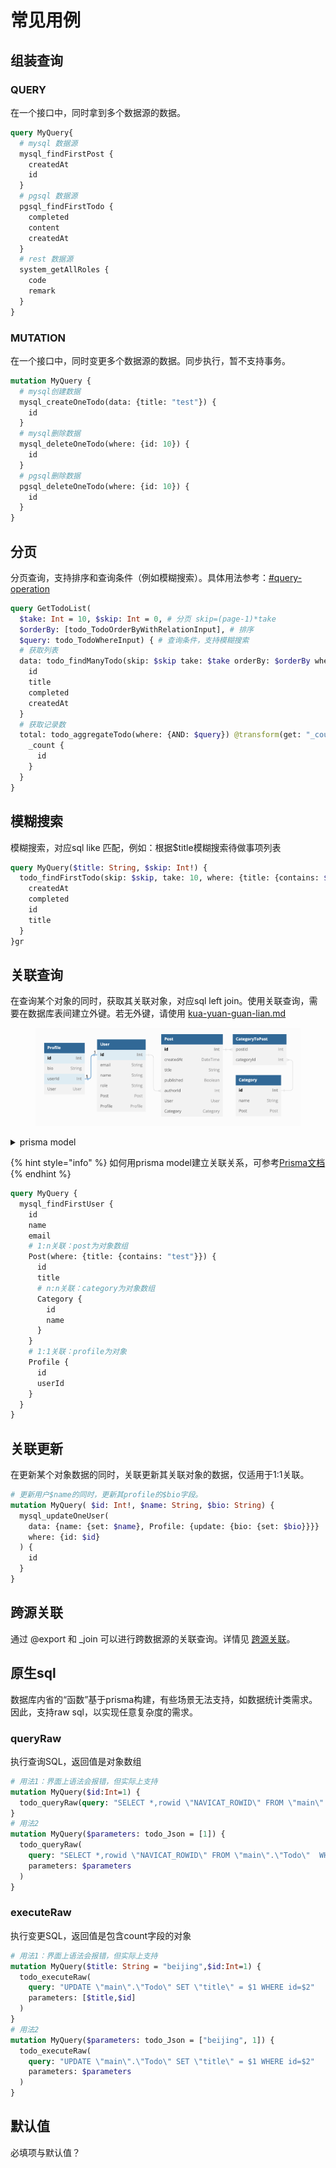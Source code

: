 # 常见用例

## 组装查询&#x20;

### QUERY

在一个接口中，同时拿到多个数据源的数据。

```graphql
query MyQuery{
  # mysql 数据源
  mysql_findFirstPost {
    createdAt
    id
  }
  # pgsql 数据源
  pgsql_findFirstTodo {
    completed
    content
    createdAt
  }
  # rest 数据源
  system_getAllRoles {
    code
    remark
  }
}
```

### MUTATION

在一个接口中，同时变更多个数据源的数据。同步执行，暂不支持事务。

```graphql
mutation MyQuery {
  # mysql创建数据
  mysql_createOneTodo(data: {title: "test"}) {
    id
  }
  # mysql删除数据
  mysql_deleteOneTodo(where: {id: 10}) {
    id
  }
  # pgsql删除数据
  pgsql_deleteOneTodo(where: {id: 10}) {
    id
  }
}
```

## 分页

分页查询，支持排序和查询条件（例如模糊搜索）。具体用法参考：[#query-operation](ke-shi-hua-gou-jian/shi-yong-api.md#query-operation "mention")

```graphql
query GetTodoList(
  $take: Int = 10, $skip: Int = 0, # 分页 skip=(page-1)*take
  $orderBy: [todo_TodoOrderByWithRelationInput], # 排序
  $query: todo_TodoWhereInput) { # 查询条件，支持模糊搜索
  # 获取列表
  data: todo_findManyTodo(skip: $skip take: $take orderBy: $orderBy where: {AND: $query}) {
    id
    title
    completed
    createdAt
  }
  # 获取记录数
  total: todo_aggregateTodo(where: {AND: $query}) @transform(get: "_count.id") {
    _count {
      id
    }
  }
}
```



## 模糊搜索

模糊搜索，对应sql like 匹配，例如：根据$title模糊搜索待做事项列表

```graphql
query MyQuery($title: String, $skip: Int!) {
  todo_findFirstTodo(skip: $skip, take: 10, where: {title: {contains: $title}}) {
    createdAt
    completed
    id
    title
  }
}gr
```

## 关联查询

在查询某个对象的同时，获取其关联对象，对应sql left join。使用关联查询，需要在数据库表间建立外键。若无外键，请使用 [kua-yuan-guan-lian.md](kua-yuan-guan-lian.md "mention")

<figure><img src="../../.gitbook/assets/image.png" alt=""><figcaption></figcaption></figure>

<details>

<summary>prisma model</summary>

```prisma
model Category {
  id   Int    @id @default(autoincrement())
  name String
  Post Post[]
}

model Post {
  id        Int        @id @default(autoincrement())
  createdAt DateTime   @default(now())
  title     String
  published Boolean    @default(false)
  authorId  Int
  User      User       @relation(fields: [authorId], references: [id])
  Category  Category[]

  @@index([authorId], map: "Post_authorId_fkey")
}

model Profile {
  id     Int    @id @default(autoincrement())
  bio    String
  userId Int    @unique
  User   User   @relation(fields: [userId], references: [id])
}
model User {
  id      Int      @id @default(autoincrement())
  email   String   @unique
  name    String?
  role    String   @default("admin")
  Post    Post[]
  Profile Profile?
}
```



</details>

{% hint style="info" %}
如何用prisma model建立关联关系，可参考[Prisma文档](https://www.prisma.io/docs/concepts/components/prisma-schema/relations/one-to-one-relations)
{% endhint %}

```graphql
query MyQuery {
  mysql_findFirstUser {
    id
    name
    email
    # 1:n关联：post为对象数组
    Post(where: {title: {contains: "test"}}) {
      id
      title
      # n:n关联：category为对象数组
      Category {
        id
        name
      }
    }
    # 1:1关联：profile为对象
    Profile {
      id
      userId
    }
  }
} 
```

## 关联更新

在更新某个对象数据的同时，关联更新其关联对象的数据，仅适用于1:1关联。

```graphql
# 更新用户$name的同时，更新其profile的$bio字段。
mutation MyQuery( $id: Int!, $name: String, $bio: String) {
  mysql_updateOneUser(
    data: {name: {set: $name}, Profile: {update: {bio: {set: $bio}}}}
    where: {id: $id}
  ) {
    id
  }
}
```

## 跨源关联

通过 @export 和 \_join 可以进行跨数据源的关联查询。详情见 [跨源关联](chang-jian-yong-li.md#kua-yuan-guan-lian)。

## **原生sql**

数据库内省的“函数”基于prisma构建，有些场景无法支持，如数据统计类需求。因此，支持raw sql，以实现任意复杂度的需求。

### queryRaw

执行查询SQL，返回值是对象数组

```graphql
# 用法1：界面上语法会报错，但实际上支持
mutation MyQuery($id:Int=1) {
  todo_queryRaw(query: "SELECT *,rowid \"NAVICAT_ROWID\" FROM \"main\".\"Todo\"  WHERE id=$1", parameters: [$id])
} 
# 用法2
mutation MyQuery($parameters: todo_Json = [1]) {
  todo_queryRaw(
    query: "SELECT *,rowid \"NAVICAT_ROWID\" FROM \"main\".\"Todo\"  WHERE id=$1"
    parameters: $parameters
  )
}
```

### executeRaw

执行变更SQL，返回值是包含count字段的对象

```graphql
# 用法1：界面上语法会报错，但实际上支持
mutation MyQuery($title: String = "beijing",$id:Int=1) {
  todo_executeRaw(
    query: "UPDATE \"main\".\"Todo\" SET \"title\" = $1 WHERE id=$2"
    parameters: [$title,$id]
  )
}
# 用法2
mutation MyQuery($parameters: todo_Json = ["beijing", 1]) {
  todo_executeRaw(
    query: "UPDATE \"main\".\"Todo\" SET \"title\" = $1 WHERE id=$2"
    parameters: $parameters
  )
}
```

## 默认值

必填项与默认值？

